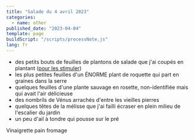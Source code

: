 ```yaml
---
title: "Salade du 4 avril 2023"
categories:
  - name: other
published_date: "2023-04-04"
template: page
buildScript: "/scripts/processNote.js"
lang: fr
---
```


- des petits bouts de feuilles de plantons de salade que j'ai coupés en plantant ([pour les stimuler](https://plantes-jardins.fr/planter-salade/))
- les plus petites feuilles d'un ÉNORME plant de roquette qui part en graines dans la serre
- quelques feuilles d'une plante sauvage en rosette, non-identifiée mais qui avait l'air délicieuse
- des nombrils de Vénus arrachés d'entre les vieilles pierres
- quelques têtes de la mélisse que j'ai failli écraser en plein milieu de l'escalier du jardin
- un peu d'ail à tondre qui pousse sur le pré

Vinaigrette pain fromage
